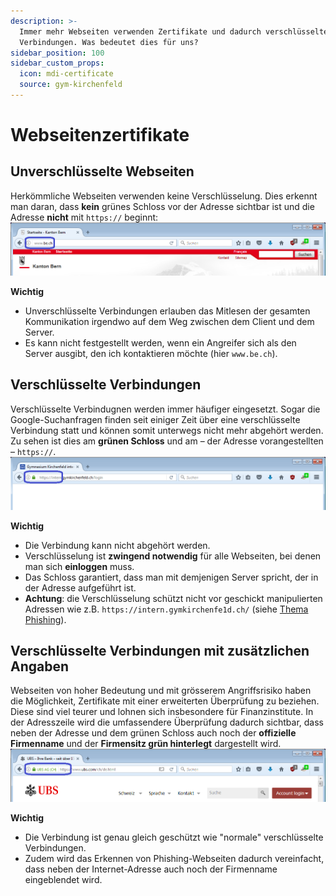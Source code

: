 ```yaml
---
description: >-
  Immer mehr Webseiten verwenden Zertifikate und dadurch verschlüsselte
  Verbindungen. Was bedeutet dies für uns?
sidebar_position: 100
sidebar_custom_props:
  icon: mdi-certificate
  source: gym-kirchenfeld
---
```


# Webseitenzertifikate



## Unverschlüsselte Webseiten
Herkömmliche Webseiten verwenden keine Verschlüsselung. Dies erkennt man daran, dass **kein** grünes Schloss vor der Adresse sichtbar ist und die Adresse **nicht** mit `https://` beginnt:
![HTTP-Verbindung](./01-be.ch-markiert.png)

**Wichtig**
- Unverschlüsselte Verbindungen erlauben das Mitlesen der gesamten Kommunikation irgendwo auf dem Weg zwischen dem Client und dem Server.
- Es kann nicht festgestellt werden, wenn ein Angreifer sich als den Server ausgibt, den ich kontaktieren möchte (hier `www.be.ch`).


## Verschlüsselte Verbindungen
Verschlüsselte Verbindugnen werden immer häufiger eingesetzt. Sogar die Google-Suchanfragen finden seit einiger Zeit über eine verschlüsselte Verbindung statt und können somit unterwegs nicht mehr abgehört werden. Zu sehen ist dies am **grünen Schloss** und am – der Adresse vorangestellten – `https://`.
![HTTPS-Verbindung](./02-intern-markiert.png)

**Wichtig**
- Die Verbindung kann nicht abgehört werden.
- Verschlüsselung ist **zwingend notwendig** für alle Webseiten, bei denen man sich **einloggen** muss.
- Das Schloss garantiert, dass man mit demjenigen Server spricht, der in der Adresse aufgeführt ist.
- **Achtung**: die Verschlüsselung schützt nicht vor geschickt manipulierten Adressen wie z.B. `https://intern.gymkirchenfe1d.ch/` (siehe [Thema Phishing](../phishing/)).


## Verschlüsselte Verbindungen mit zusätzlichen Angaben
Webseiten von hoher Bedeutung und mit grösserem Angriffsrisiko haben die Möglichkeit, Zertifikate mit einer erweiterten Überprüfung zu beziehen. Diese sind viel teurer und lohnen sich insbesondere für Finanzinstitute. In der Adresszeile wird die umfassendere Überprüfung dadurch sichtbar, dass neben der Adresse und dem grünen Schloss auch noch der **offizielle Firmenname** und der **Firmensitz grün hinterlegt** dargestellt wird.
![HTTPS-Verbindung mit erweiterter Überprüfung](./03-ubs-markiert.png)

**Wichtig**
- Die Verbindung ist genau gleich geschützt wie "normale" verschlüsselte Verbindungen.
- Zudem wird das Erkennen von Phishing-Webseiten dadurch vereinfacht, dass neben der Internet-Adresse auch noch der Firmenname eingeblendet wird.
